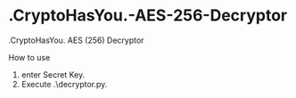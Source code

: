 # .CryptoHasYou.-AES-256-Decryptor
.CryptoHasYou. AES (256) Decryptor


How to use 
1. enter Secret Key.
2. Execute .\decryptor.py.
